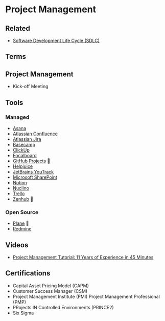 # Project Management

## Related

- [Software Development Life Cycle (SDLC)](/software/sdlc.md)

## Terms

## Project Management

- Kick-off Meeting

## Tools

### Managed

- [Asana](https://asana.com)
- [Atlassian Confluence](/atlassian/confluence.md)
- [Atlassian Jira](https://atlassian.com/software/jira)
- [Basecamp](https://basecamp.com)
- [ClickUp](https://clickup.com)
- [Focalboard](/focalboard.md)
- [GitHub Projects](https://docs.github.com/en/issues/organizing-your-work-with-project-boards) 🌟
- [Helpjuice](https://helpjuice.com)
- [JetBrains YouTrack](https://jetbrains.com/youtrack)
- [Microsoft SharePoint](/microsoft/sharepoint.md)
- [Notion](/notion.md)
- [Nuclino](https://nuclino.com)
- [Trello](https://trello.com)
- [Zenhub](https://zenhub.com) 🌟

<!--
https://linear.app
https://slite.com
https://meistertask.com
-->

### Open Source

- [Plane](https://plane.so) 🌟
- [Redmine](/redmine.md)

<!--
https://github.com/hcengineering/platform
https://taiga.io
-->

## Videos

- [Project Management Tutorial: 11 Years of Experience in 45 Minutes](https://youtu.be/4C5LYI1DLR4)

<!-- ##

- Risk Management Framework (RMF) -->

## Certifications

- Capital Asset Pricing Model (CAPM)
- Customer Success Manager (CSM)
- Project Management Institute (PMI) Project Management Professional (PMP)
- PRojects IN Controlled Environments (PRINCE2)
- Six Sigma
